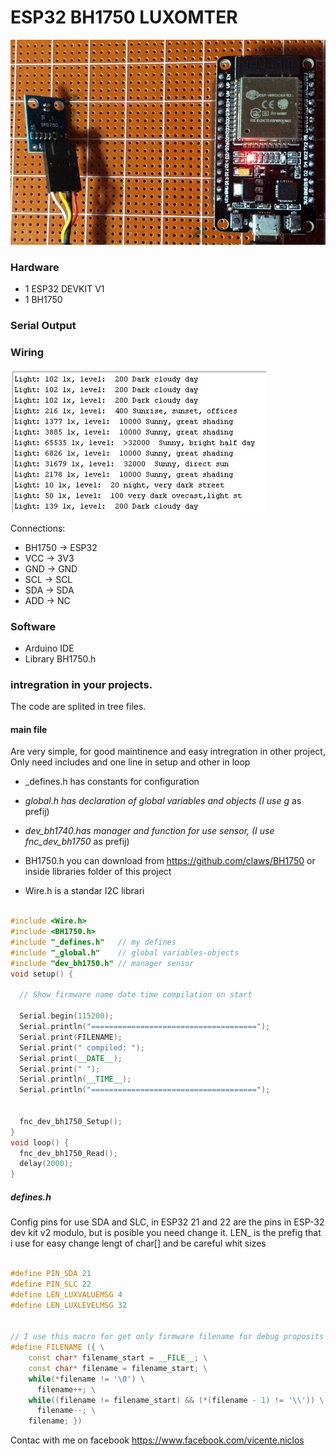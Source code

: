 # ESP32 BH1750 LUXOMTER 

![alt text](https://github.com/vniclos/ESP32-luxometer/blob/master/images/esp32-bh1750_luxometer.jpg?raw=true "esp32 luxometer" )

### Hardware

- 1 ESP32 DEVKIT V1
- 1 BH1750

### Serial Output 

### Wiring
![alt text](https://github.com/vniclos/ESP32-luxometer/blob/master/images/serial.output.jpg?raw=true "esp32 luxometer" )

Connections:
  - BH1750 -> ESP32 
  - VCC -> 3V3 
  - GND -> GND
  - SCL -> SCL 
  - SDA -> SDA 
  - ADD -> NC

### Software
- Arduino IDE
- Library BH1750.h

### intregration in your projects.
The code are splited in tree files.
#### main file 
Are very simple,  for good maintinence and easy intregration in other project, Only need includes and one line in setup and other in loop

* _defines.h has constants for configuration

* _global.h has declaration of global variables and objects (I use g_ as prefij)

* _dev_bh1740.has manager and function for use sensor, (I use  fnc_dev_bh1750_ as prefij)

* BH1750.h you can download from https://github.com/claws/BH1750 or inside libraries folder of this project

* Wire.h is a standar I2C librari
``` c++

#include <Wire.h>
#include <BH1750.h>
#include "_defines.h"   // my defines
#include "_global.h"    // global variables-objects
#include "dev_bh1750.h" // manager sensor
void setup() {

  // Show firmware name date time compilation on start
  
  Serial.begin(115200);
  Serial.println("=====================================");
  Serial.print(FILENAME);
  Serial.print(" compiled: ");
  Serial.print(__DATE__);
  Serial.print(" ");
  Serial.println(__TIME__);
  Serial.println("=====================================");


  fnc_dev_bh1750_Setup();
}
void loop() {
  fnc_dev_bh1750_Read();
  delay(2000);
}

```

##### defines.h

Config pins for use SDA and SLC, in ESP32 21 and 22 are the pins in ESP-32 dev kit v2 modulo, but is posible you need change it.
LEN_ is the prefig that i use for easy change lengt of char[] and be careful whit sizes

``` c++

#define PIN_SDA 21
#define PIN_SLC 22
#define LEN_LUXVALUEMSG 4
#define LEN_LUXLEVELMSG 32


// I use this macro for get only firmware filename for debug proposits and get it when i use OTA, it  is not necesary for this project
#define FILENAME ({ \
    const char* filename_start = __FILE__; \
    const char* filename = filename_start; \
    while(*filename != '\0') \
      filename++; \
    while((filename != filename_start) && (*(filename - 1) != '\\')) \
      filename--; \
    filename; })
``` 
Contac with me on facebook 
https://www.facebook.com/vicente.niclos
